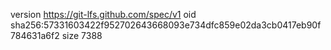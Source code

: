 version https://git-lfs.github.com/spec/v1
oid sha256:57331603422f952702643668093e734dfc859e02da3cb0417eb90f784631a6f2
size 7388
